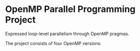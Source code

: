 # OpenMP Parallel Programming Project

Expressed loop-level parallelism through OpenMP pragmas.

The project consists of four OpenMP versions:
